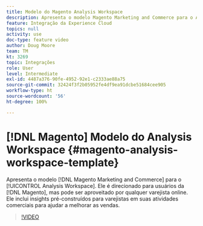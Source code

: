 ```yaml
---
title: Modelo do Magento Analysis Workspace
description: Apresenta o modelo Magento Marketing and Commerce para o Analysis Workspace.
feature: Integração da Experience Cloud
topics: null
activity: use
doc-type: feature video
author: Doug Moore
team: TM
kt: 3269
topic: Integrações
role: User
level: Intermediate
exl-id: 4487a376-90fe-4952-92e1-c2333ae88a75
source-git-commit: 32424f3f2b05952fe4df9ea91dcbe51684cee905
workflow-type: ht
source-wordcount: '56'
ht-degree: 100%

---
```


# [!DNL Magento] Modelo do Analysis Workspace {#magento-analysis-workspace-template}

Apresenta o modelo [!DNL Magento Marketing and Commerce] para o [!UICONTROL Analysis Workspace]. Ele é direcionado para usuários da [!DNL Magento], mas pode ser aproveitado por qualquer varejista online. Ele inclui insights pré-construídos para varejistas em suas atividades comerciais para ajudar a melhorar as vendas.

>[!VIDEO](https://video.tv.adobe.com/v/28164/?quality=12)
